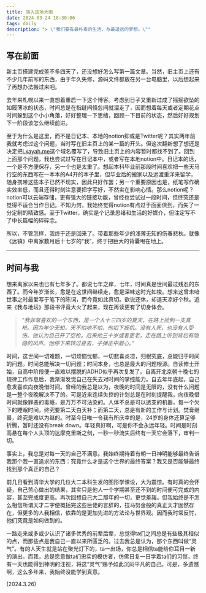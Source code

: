```yaml
---
title: 落入这场大雨
date: 2024-03-24 18:30:06
tags: daily
description: "> \"我们要有最朴素的生活，与最遥远的梦想。\""
---
```


## 写在前面

新主页搭建完成差不多四天了，还没想好怎么写第一篇文章。当然，旧主页上还有不少几年前写的东西，由于年久失修，源码文件都放在另一台电脑里，以后想起来了再想办法搬过来吧。

去年来札幌以来一直想着重启一下这个博客。考虑到日子又重新过成了摇摇欲坠的如履薄冰的状态，时间总是在指缝间倏忽间就溜走了，因而想着每天或者定期花点时间躲到这个小小角落，好好整理一下思绪，回顾一下目前的状态，然后好好规划下一阶段该怎么继续前进。

至于为什么是这里，而不是日记本、本地的notion抑或是Twitter呢？其实两年前我就考虑过这个问题，当时写在旧主页上的某一篇的开头。但这次翻新想了想还是决定把[i.xayah.me](https://i.xayah.me/)这个域名覆写了，导致旧主页上的内容暂时都找不到了。回到上面那个问题，我也尝试过写在日记本中，或者写在本地notion中。日记本的话，一个是不方便保存，另一个也是太重了。想起本科毕业前那段时间喜欢把一些天马行空的东西写在一本本的A4开的本子里，但毕业后的搬家以及远渡重洋来留学，随身携带这些本子已然不现实，因此只好作罢；另一个重要原因也是，纸笔写作确实效率低，而且还得时刻注意要把字写好，不然实在影响心情。那么notion呢？notion可以云端存储，更有强大的链接功能，曾经也尝试过一段时间，但终究还是觉得不适合当作日记。不知为何，我始终觉得notion有点过于面面俱到，而失了一分定制的精致感。至于Twitter，确实是个记录思绪和生活的好媒介，但注定写不了中长篇幅的碎碎念。

所以，不管怎样，我终于还是回来了。带着那些年少的浅薄无知的伤春悲秋。就像《远镇》中离家数月后十七岁的“我”，终于把巨大的背囊甩在地上。

---

## 时间与我

想来离家以来也已有七年多了。都说七年之痒，七年，时间真是世间最过残忍的东西了。而今年岁渐长，愈是在这世间继续走，愈是深味这时光如梭。想来这曾未喑世事之时最爱写于笔下的陈词，而今竟如此真切。欲说还休，却道天凉好个秋。近来《我与地坛》那段书评竟大火了起来，现在再读更有了切身体会。

> *“我非常喜欢的一个东西，是一个人十三四岁的夏天，在路上捡到一支真枪。因为年少无知，天不怕地不怕，他扣下扳机。没有人死，也没有人受伤。他认为自己开了空枪。后来他三十岁或者更老，走在路上听到背后有隐隐的风声。他停下来转过身去，子弹正中眉心。”*

时间，这世间一切难题，一切烦恼忧郁，一切悲喜炎凉，归根究底，总能归于时间的问题。时间总能解决一切问题；时间本身，也总是最大的问题根源。自读修士开始，自高中阶段便一直难以摆脱的ADHD似乎再次复发了。自离开北京朝十晚七的规律工作作息后，我渐渐发觉自己在失去对时间的掌控能力。自去年年底起，自己愈发喜欢向夜晚借时间。曾经的我总是以为，夜晚的时间是无限的，没有什么问题是一整个夜晚解决不了的。可是近来连续失控的计划总是在时刻提醒我，向夜晚借时间就像罪恶的毒瘾，是万万不可沾染的。人体不总是可以透支的机器，每一个欠下的睡眠时间，终究要第二天白天补；而第二天，总是有新的工作与计划。焚膏继晷，终究是难以为继的。时至今日唯一令我有所庆幸的是，24岁的身体还算足够折腾，暂时还没有break down。年轻真好啊，可是你不会永远年轻。时间是时刻高悬在每个人头顶的达摩克里斯之剑，一秒一秒流失后终有一天它会落下，审判一切。

事实上，我总是对每一天的自己不满意。我始终期待着有朝一日神明能够最终告诉我那个我一直追求的东西：究竟什么才是这个世界的最终答案？我又是否能够最终找到那个真正的自己？

前几日看到清华大学的几位大二本科生发的图形学课设，大为震惊。有时真的会怀疑，自己苦心做出的结果，其实只是他人一个学期甚至还不到的时间便可完成的内容，甚至完成度更高。再次回想自己大二那年的一切，更觉羞赧。但我始终是不怎么相信所谓天才二字便概括完这些巨佬的言辞的，拉马努金般的真正天才固然存在，但更多的人我相信，依靠的是更加先进的方法论与世界观。因而我时常反忖，他们究竟是如何做到的。

一路走来或多或少认识了诸多优秀的前辈后辈，总觉得ta们之间总是有些极其相似的点，而那些点是我自己一直以来所匮乏的。过去我总是认为，那个东西叫做“灵气”。有的人天生就是站在聚光灯下的，ta一出场，你总是相信ta能给你耳目一新的演出。而我，总是愿意做ta们忠实的模仿者，仿佛日复一日学着ta们的习惯，终有一天也能得到神明的注视，将这“灵气”赐予如此沉闷平凡的自己。可是，多遗憾啊，这么多年来，我始终没能学到真意。



(2024.3.26)
